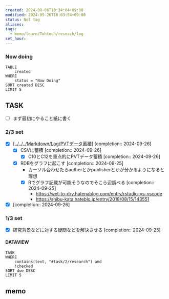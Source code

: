```yaml
---
created: 2024-08-06T10:34:04+09:00
modified: 2024-09-26T18:03:54+09:00
status: Not tag
aliases: 
tags:
  - memo/learn/Tohtech/reseach/log
set_hour: 
---
```

### Now doing
```dataview
TABLE
	created
WHERE
	status = "Now Doing"
SORT created DESC
LIMIT 5
```
## TASK
- [ ] まず最初にやること紙に書く
### 2/3 set
- [x] [[../../../Markdown/Log/PVTデータ蓄積]](習慣ログ)  [completion:: 2024-09-26]
	- [x] CSVに蓄積  [completion:: 2024-09-26]
		- [x] C10とC12を重点的にPVTデータ蓄積  [completion:: 2024-09-26]
	- [x] RDBをグラフに起こす  [completion:: 2024-09-25]
		- カーソル合わせたらautherとかpublisherとかが分かるようになると理想
		- [x] Rでグラフ記載が可能そうなのでそこら辺調べる  [completion:: 2024-09-25]
			- https://wet-to-dry.hatenablog.com/entry/rstudio-vs-vscode
			- https://shibu-kata.hateblo.jp/entry/2018/08/15/143551
- [x]   [completion:: 2024-09-26]
### 1/3 set
- [x] 研究背景などに対する疑問などを解決させる  [completion:: 2024-09-25]
#### DATAVIEW
```dataview
TASK
WHERE 
	contains(text, "#task/2/research") and
	!checked
SORT due DESC
LIMIT 5
```

## memo

### 